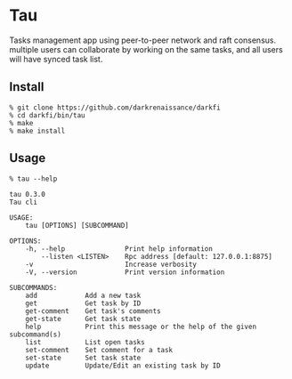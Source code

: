 

# Tau

Tasks management app using peer-to-peer network and raft consensus.  
multiple users can collaborate by working on the same tasks, and all users will have synced task list.


## Install 

```shell
% git clone https://github.com/darkrenaissance/darkfi 
% cd darkfi/bin/tau
% make 
% make install  
```

## Usage

```shell
% tau --help 
```

	tau 0.3.0
	Tau cli
	
	USAGE:
	    tau [OPTIONS] [SUBCOMMAND]
	
	OPTIONS:
	    -h, --help               Print help information
	        --listen <LISTEN>    Rpc address [default: 127.0.0.1:8875]
	    -v                       Increase verbosity
	    -V, --version            Print version information
	
	SUBCOMMANDS:
	    add            Add a new task
	    get            Get task by ID
	    get-comment    Get task's comments
	    get-state      Get task state
	    help           Print this message or the help of the given subcommand(s)
	    list           List open tasks
	    set-comment    Set comment for a task
	    set-state      Set task state
	    update         Update/Edit an existing task by ID


